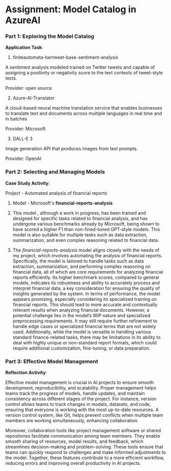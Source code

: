 # Assignment: Model Catalog in AzureAI

### Part 1: Exploring the Model Catalog

**Application Task**:

1. finiteautomata-bertweet-base-sentiment-analysis

A sentiment analysis modeled trained on Twitter tweets and capable of assigning a positivity or negativity score to the text contexts of tweet-style texts.

Provider: open source

2. Azure-AI-Translator

A cloud-based neural machine translation service that enables businesses to translate text and documents across multiple languages in real time and in batches

Provider: Microsoft

3. DALL-E 3

Image generation API that produces images from text prompts.

Provider: OpenAI

### Part 2: Selecting and Managing Models

**Case Study Activity**:

Project - Automated analysis of financial reports

1. Model - Microsoft's **financial-reports-analysis**

2. This model , although a work in progress, has been trained and designed for specific tasks related to financial analysis, and has undergone various benchmarks already by Microsoft, being shown to have scored a higher F1 than non-fined-tuned GPT-style models. This model is also suitable for multiple tasks such as data extraction, summarization, and even complex reasoning related to financial data.

3. The *financial-reports-analysis* model aligns closely with the needs of my project, which involves automating the analysis of financial reports. Specifically, the model is tailored to handle tasks such as data extraction, summarization, and performing complex reasoning on financial data, all of which are core requirements for analyzing financial reports efficiently. Its higher benchmark scores, compared to general models, indicates its robustness and ability to accurately process and interpret financial data, a key consideration for ensuring the quality of insights generated by the system. In terms of performance, the model appears promising, especially considering its specialized training on financial reports. This should lead to more accurate and contextually relevant results when analyzing financial documents. However, a potential challenge lies in the model’s WIP nature and specialized preprocessing requirements. It may still require further refinement to handle edge cases or specialized financial terms that are not widely used. Additionally, while the model is versatile in handling various standard finance-related tasks, there may be limitations in its ability to deal with highly unique or non-standard report formats, which could require additional customization, fine-tuning, or data preparation.

### Part 3: Effective Model Management

**Reflection Activity**:

Effective model management is crucial in AI projects to ensure smooth development, reproducibility, and scalability. Proper management helps teams track the progress of models, handle updates, and maintain consistency across different stages of the project. For instance, version control allows teams to track changes in models, datasets, and code, ensuring that everyone is working with the most up-to-date resources. A version control system, like Git, helps prevent conflicts when multiple team members are working simultaneously, enhancing collaboration.

Moreover, collaboration tools like project management software or shared repositories facilitate communication among team members. They enable smooth sharing of resources, model results, and feedback, which streamlines decision-making and problem-solving. These tools ensure that teams can quickly respond to challenges and make informed adjustments to the model. Together, these features contribute to a more efficient workflow, reducing errors and improving overall productivity in AI projects.